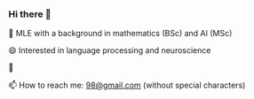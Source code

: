 ### Hi there 👋

🔭 MLE with a background in mathematics (BSc) and AI (MSc)

😄 Interested in language processing and neuroscience

:mechanical_leg: 

📫 How to reach me: <myname><mysurname>98@gmail.com (without special characters)
